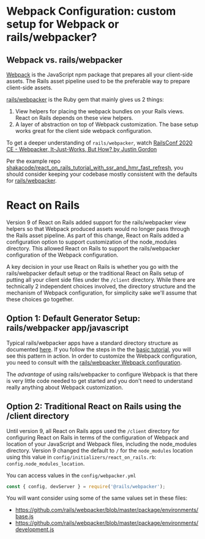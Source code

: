 # Webpack Configuration: custom setup for Webpack or rails/webpacker?

## Webpack vs. rails/webpacker 

[Webpack](https://webpack.js.org) is the JavaScript npm package that prepares all your client-side assets. The Rails asset pipeline used to be the preferable way to prepare client-side assets. 

[rails/webpacker](https://github.com/rails/webpacker) is the Ruby gem that mainly gives us 2 things:

1. View helpers for placing the webpack bundles on your Rails views. React on Rails depends on these view helpers.
2. A layer of abstraction on top of Webpack customization. The base setup works great for the client side webpack configuration.

To get a deeper understanding of `rails/webpacker`, watch [RailsConf 2020 CE - Webpacker, It-Just-Works, But How? by Justin Gordon](https://youtu.be/sJLoOpc5LD8)

Per the example repo [shakacode/react_on_rails_tutorial_with_ssr_and_hmr_fast_refresh](https://github.com/shakacode/react_on_rails_tutorial_with_ssr_and_hmr_fast_refresh),
you should consider keeping your codebase mostly consistent with the defaults for [rails/webpacker](https://github.com/rails/webpacker).

# React on Rails

Version 9 of React on Rails added support for the rails/webpacker view helpers so that Webpack produced assets would no longer pass through the Rails asset pipeline. As part of this change, React on Rails added a configuration option to support customization of the node_modules directory. This allowed React on Rails to support the rails/webpacker configuration of the Webpack configuration.

A key decision in your use React on Rails is whether you go with the rails/webpacker default setup or the traditional React on Rails setup of putting all your client side files under the `/client` directory. While there are technically 2 independent choices involved, the directory structure and the mechanism of Webpack configuration, for simplicity sake we'll assume that these choices go together.

## Option 1: Default Generator Setup: rails/webpacker app/javascript

Typical rails/webpacker apps have a standard directory structure as documented [here](https://github.com/rails/webpacker/blob/master/docs/folder-structure.md). If you follow the steps in the the [basic tutorial](../../docs/tutorial.md), you will see this pattern in action. In order to customize the Webpack configuration, you need to consult with the [rails/webpacker Webpack configuration](https://github.com/rails/webpacker/blob/master/docs/webpack.md). 

The *advantage* of using rails/webpacker to configure Webpack is that there is very little code needed to get started and you don't need to understand really anything about Webpack customization.

## Option 2: Traditional React on Rails using the /client directory

Until version 9, all React on Rails apps used the `/client` directory for configuring React on Rails in terms of the configuration of Webpack and location of your JavaScript and Webpack files, including the node_modules directory. Version 9 changed the default to `/` for the `node_modules` location using this value in `config/initializers/react_on_rails.rb`: `config.node_modules_location`. 

You can access values in the `config/webpacker.yml`

```js
const { config, devServer } = require('@rails/webpacker');
```

You will want consider using some of the same values set in these files:

* https://github.com/rails/webpacker/blob/master/package/environments/base.js
* https://github.com/rails/webpacker/blob/master/package/environments/development.js


